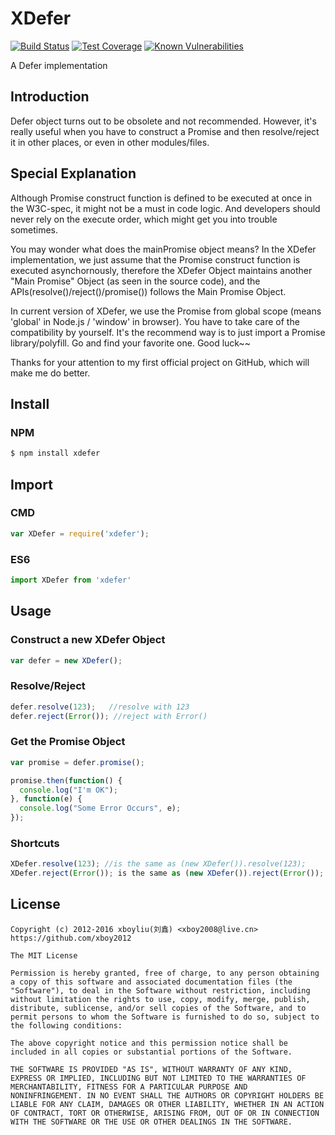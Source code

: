 # XDefer

[![Build Status][travis-image]][travis-url]
[![Test Coverage][coveralls-image]][coveralls-url]
[![Known Vulnerabilities](https://snyk.io/test/github/xboy2012/xdefer/badge.svg)](https://snyk.io/test/github/xboy2012/xdefer)

A Defer implementation

## Introduction

Defer object turns out to be obsolete and not recommended.
However, it's really useful when you have to construct a Promise and then resolve/reject it in other places, or even in other modules/files.


## Special Explanation

Although Promise construct function is defined to be executed at once in the W3C-spec, it might not be a must in code logic.
And developers should never rely on the execute order, which might get you into trouble sometimes.

You may wonder what does the mainPromise object means?
In the XDefer implementation, we just assume that the Promise construct function is executed asynchornously, therefore the XDefer Object maintains another "Main Promise" Object (as seen in the source code), and the APIs(resolve()/reject()/promise()) follows the Main Promise Object.

In current version of XDefer, we use the Promise from global scope (means 'global' in Node.js / 'window' in browser).
You have to take care of the compatibility by yourself. It's the recommend way is to just import a Promise library/polyfill. Go and find your favorite one. Good luck~~ 

Thanks for your attention to my first official project on GitHub, which will make me do better.

## Install

### NPM

```bash
$ npm install xdefer
```

## Import

### CMD

```javascript
var XDefer = require('xdefer');
```

### ES6

```javascript
import XDefer from 'xdefer'
```

## Usage

### Construct a new XDefer Object 
```javascript
var defer = new XDefer();
```

### Resolve/Reject

```javascript
defer.resolve(123);   //resolve with 123
defer.reject(Error()); //reject with Error()
```

### Get the Promise Object

```javascript
var promise = defer.promise();

promise.then(function() {
  console.log("I'm OK");
}, function(e) {
  console.log("Some Error Occurs", e);
});
```

### Shortcuts

```javascript
XDefer.resolve(123); //is the same as (new XDefer()).resolve(123);
XDefer.reject(Error()); is the same as (new XDefer()).reject(Error());
```

## License

```
Copyright (c) 2012-2016 xboyliu(刘鑫) <xboy2008@live.cn>
https://github.com/xboy2012

The MIT License

Permission is hereby granted, free of charge, to any person obtaining
a copy of this software and associated documentation files (the
"Software"), to deal in the Software without restriction, including
without limitation the rights to use, copy, modify, merge, publish,
distribute, sublicense, and/or sell copies of the Software, and to
permit persons to whom the Software is furnished to do so, subject to
the following conditions:

The above copyright notice and this permission notice shall be
included in all copies or substantial portions of the Software.

THE SOFTWARE IS PROVIDED "AS IS", WITHOUT WARRANTY OF ANY KIND,
EXPRESS OR IMPLIED, INCLUDING BUT NOT LIMITED TO THE WARRANTIES OF
MERCHANTABILITY, FITNESS FOR A PARTICULAR PURPOSE AND
NONINFRINGEMENT. IN NO EVENT SHALL THE AUTHORS OR COPYRIGHT HOLDERS BE
LIABLE FOR ANY CLAIM, DAMAGES OR OTHER LIABILITY, WHETHER IN AN ACTION
OF CONTRACT, TORT OR OTHERWISE, ARISING FROM, OUT OF OR IN CONNECTION
WITH THE SOFTWARE OR THE USE OR OTHER DEALINGS IN THE SOFTWARE.
```

[travis-image]: https://img.shields.io/travis/xboy2012/XDefer/master.svg
[travis-url]: https://travis-ci.org/xboy2012/XDefer
[coveralls-image]: https://coveralls.io/repos/github/xboy2012/XDefer/badge.svg?branch=master
[coveralls-url]: https://coveralls.io/github/xboy2012/XDefer?branch=master